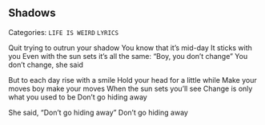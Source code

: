 ## Shadows
Categories: `LIFE IS WEIRD` `LYRICS`

Quit trying to outrun your shadow
You know that it’s mid-day
It sticks with you
Even with the sun sets it’s all the same:
“Boy, you don’t change”
You don’t change, she said

But to each day rise with a smile
Hold your head for a little while
Make your moves boy make your moves
When the sun sets you’ll see
Change is only what you used to be
Don’t go hiding away

She said, “Don’t go hiding away”
Don’t go hiding away
